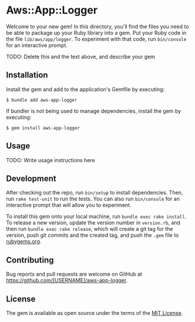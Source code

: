 # Aws::App::Logger

Welcome to your new gem! In this directory, you'll find the files you need to be able to package up your Ruby library into a gem. Put your Ruby code in the file `lib/aws/app/logger`. To experiment with that code, run `bin/console` for an interactive prompt.

TODO: Delete this and the text above, and describe your gem

## Installation

Install the gem and add to the application's Gemfile by executing:

    $ bundle add aws-app-logger

If bundler is not being used to manage dependencies, install the gem by executing:

    $ gem install aws-app-logger

## Usage

TODO: Write usage instructions here

## Development

After checking out the repo, run `bin/setup` to install dependencies. Then, run `rake test-unit` to run the tests. You can also run `bin/console` for an interactive prompt that will allow you to experiment.

To install this gem onto your local machine, run `bundle exec rake install`. To release a new version, update the version number in `version.rb`, and then run `bundle exec rake release`, which will create a git tag for the version, push git commits and the created tag, and push the `.gem` file to [rubygems.org](https://rubygems.org).

## Contributing

Bug reports and pull requests are welcome on GitHub at https://github.com/[USERNAME]/aws-app-logger.

## License

The gem is available as open source under the terms of the [MIT License](https://opensource.org/licenses/MIT).
